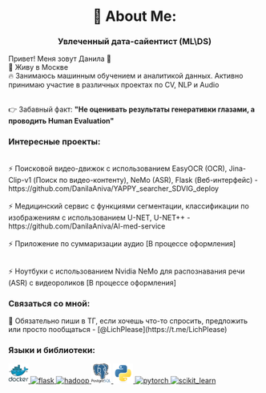 <h1 align="center">💫 About Me:</h1>
<h3 align="center">Увлеченный дата-сайентист (ML\DS)</h3>
Привет! Меня зовут Данила 👋<br>
🌇 Живу в Москве<br>
🔥 Занимаюсь машинным обучением и аналитикой данных. Активно принимаю участие в различных проектах по CV, NLP и Audio <br>

<br> 👉 Забавный факт: **"Не оценивать результаты генеративки глазами, а проводить Human Evaluation"** <br>

<h3 align="left">Интересные проекты:</h3>
<p align="left">
</p>
<br> ⚡ Поисковой видео-движок с использованием EasyOCR (OCR), Jina-Clip-v1 (Поиск по видео-контенту), NeMo (ASR), Flask (Веб-интерфейс) - https://github.com/DanilaAniva/YAPPY_searcher_SDVIG_deploy <br>
<br> ⚡ Медицинский сервис с функциями сегментации, классификации по изображениям  с использованием U-NET, U-NET++ - https://github.com/DanilaAniva/AI-med-service <br>
<br> ⚡ Приложение по суммаризации аудио [В процессе оформления] <br>

<br> ⚡ Ноутбуки с использованием Nvidia NeMo для распознавания речи (ASR) с видеороликов [В процессе оформления] <br>

<h3 align="left">Связаться со мной:</h3>
<p align="left">
</p>
🍊 Обязательно пиши в ТГ, если хочешь что-то спросить, предложить или просто пообщаться - [@LichPlease](https://t.me/LichPlease)<br>
<h3 align="left">Языки и библиотеки:</h3>
<p align="left"> <a href="https://www.docker.com/" target="_blank" rel="noreferrer"> <img src="https://raw.githubusercontent.com/devicons/devicon/master/icons/docker/docker-original-wordmark.svg" alt="docker" width="40" height="40"/> </a> <a href="https://flask.palletsprojects.com/" target="_blank" rel="noreferrer"> <img src="https://www.vectorlogo.zone/logos/pocoo_flask/pocoo_flask-icon.svg" alt="flask" width="40" height="40"/> </a> <a href="https://hadoop.apache.org/" target="_blank" rel="noreferrer"> <img src="https://www.vectorlogo.zone/logos/apache_hadoop/apache_hadoop-icon.svg" alt="hadoop" width="40" height="40"/> </a> <a href="https://www.postgresql.org" target="_blank" rel="noreferrer"> <img src="https://raw.githubusercontent.com/devicons/devicon/master/icons/postgresql/postgresql-original-wordmark.svg" alt="postgresql" width="40" height="40"/> </a> <a href="https://www.python.org" target="_blank" rel="noreferrer"> <img src="https://raw.githubusercontent.com/devicons/devicon/master/icons/python/python-original.svg" alt="python" width="40" height="40"/> </a> <a href="https://pytorch.org/" target="_blank" rel="noreferrer"> <img src="https://www.vectorlogo.zone/logos/pytorch/pytorch-icon.svg" alt="pytorch" width="40" height="40"/> </a> <a href="https://scikit-learn.org/" target="_blank" rel="noreferrer"> <img src="https://upload.wikimedia.org/wikipedia/commons/0/05/Scikit_learn_logo_small.svg" alt="scikit_learn" width="40" height="40"/> </a> </p>
